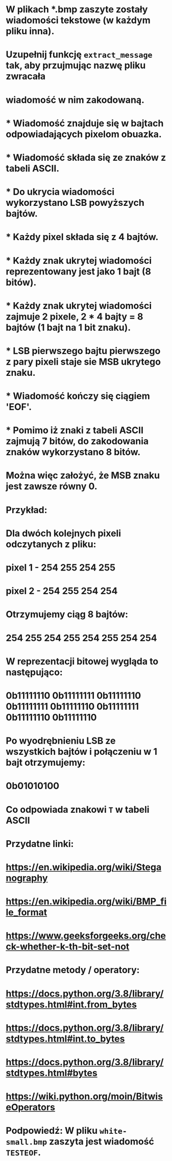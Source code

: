 # W plikach *.bmp zaszyte zostały wiadomości tekstowe (w każdym pliku inna).
# Uzupełnij funkcję `extract_message` tak, aby przujmując nazwę pliku zwracała
# wiadomość w nim zakodowaną.
#
# * Wiadomość znajduje się w bajtach odpowiadających pixelom obuazka.
# * Wiadomość składa się ze znaków z tabeli ASCII.
# * Do ukrycia wiadomości wykorzystano LSB powyższych bajtów.
# * Każdy pixel składa się z 4 bajtów.
# * Każdy znak ukrytej wiadomości reprezentowany jest jako 1 bajt (8 bitów).
# * Każdy znak ukrytej wiadomości zajmuje 2 pixele, 2 * 4 bajty = 8 bajtów (1 bajt na 1 bit znaku).
# * LSB pierwszego bajtu pierwszego z pary pixeli staje sie MSB ukrytego znaku.
# * Wiadomość kończy się ciągiem 'EOF'.
# * Pomimo iż znaki z tabeli ASCII zajmują 7 bitów, do zakodowania znaków wykorzystano 8 bitów.
#   Można więc założyć, że MSB znaku jest zawsze równy 0.
#
# Przykład:
#
# Dla dwóch kolejnych pixeli odczytanych z pliku:
# pixel 1 - 254 255 254 255
# pixel 2 - 254 255 254 254
#
# Otrzymujemy ciąg 8 bajtów:
# 254 255 254 255 254 255 254 254
#
# W reprezentacji bitowej wygląda to następująco:
# 0b11111110 0b11111111 0b11111110 0b11111111 0b11111110 0b11111111 0b11111110 0b11111110
#
# Po wyodrębnieniu LSB ze wszystkich bajtów i połączeniu w 1 bajt otrzymujemy:
# 0b01010100
# Co odpowiada znakowi `T` w tabeli ASCII
#
# Przydatne linki:
# https://en.wikipedia.org/wiki/Steganography
# https://en.wikipedia.org/wiki/BMP_file_format
# https://www.geeksforgeeks.org/check-whether-k-th-bit-set-not
#
# Przydatne metody / operatory:
# https://docs.python.org/3.8/library/stdtypes.html#int.from_bytes
# https://docs.python.org/3.8/library/stdtypes.html#int.to_bytes
# https://docs.python.org/3.8/library/stdtypes.html#bytes
# https://wiki.python.org/moin/BitwiseOperators
#
# Podpowiedź: W pliku `white-small.bmp` zaszyta jest wiadomość `TESTEOF`.